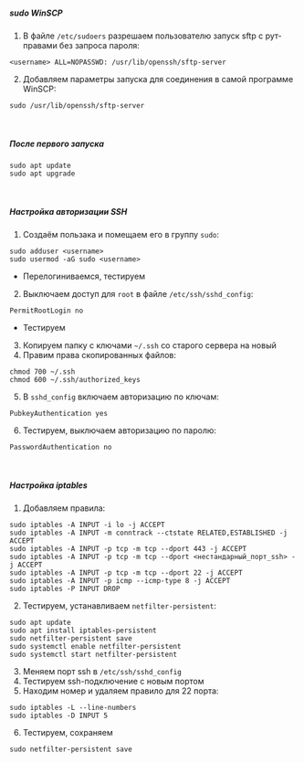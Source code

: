##### sudo WinSCP 
1. В файле `/etc/sudoers` разрешаем пользователю запуск sftp с рут-правами без запроса пароля:
```
<username> ALL=NOPASSWD: /usr/lib/openssh/sftp-server
```
2. Добавляем параметры запуска для соединения в самой программе WinSCP:
```
sudo /usr/lib/openssh/sftp-server
```
<br>

##### После первого запуска
```
sudo apt update
sudo apt upgrade
```
<br>

##### Настройка авторизации SSH
1. Создаём пользака и помещаем его в группу `sudo`:
```
sudo adduser <username>
sudo usermod -aG sudo <username>
```
* Перелогиниваемся, тестируем
2. Выключаем доступ для `root` в файле `/etc/ssh/sshd_config`:
```
PermitRootLogin no
```
* Тестируем
3. Копируем папку с ключами `~/.ssh` со старого сервера на новый
4. Правим права скопированных файлов:
```
chmod 700 ~/.ssh
chmod 600 ~/.ssh/authorized_keys
```
5. В `sshd_config` включаем авторизацию по ключам:
```
PubkeyAuthentication yes
```
6. Тестируем, выключаем авторизацию по паролю:
```
PasswordAuthentication no
```
<br>

##### Настройка iptables
1. Добавляем правила:
```
sudo iptables -A INPUT -i lo -j ACCEPT
sudo iptables -A INPUT -m conntrack --ctstate RELATED,ESTABLISHED -j ACCEPT
sudo iptables -A INPUT -p tcp -m tcp --dport 443 -j ACCEPT
sudo iptables -A INPUT -p tcp -m tcp --dport <нестандарный_порт_ssh> -j ACCEPT
sudo iptables -A INPUT -p tcp -m tcp --dport 22 -j ACCEPT
sudo iptables -A INPUT -p icmp --icmp-type 8 -j ACCEPT
sudo iptables -P INPUT DROP
```
2. Тестируем, устанавливаем `netfilter-persistent`:
```
sudo apt update
sudo apt install iptables-persistent
sudo netfilter-persistent save
sudo systemctl enable netfilter-persistent
sudo systemctl start netfilter-persistent
```
3. Меняем порт ssh в `/etc/ssh/sshd_config`
4. Тестируем ssh-подключение с новым портом
5. Находим номер и удаляем правило для 22 порта:
```
sudo iptables -L --line-numbers
sudo iptables -D INPUT 5
```
6. Тестируем, сохраняем
```
sudo netfilter-persistent save
```